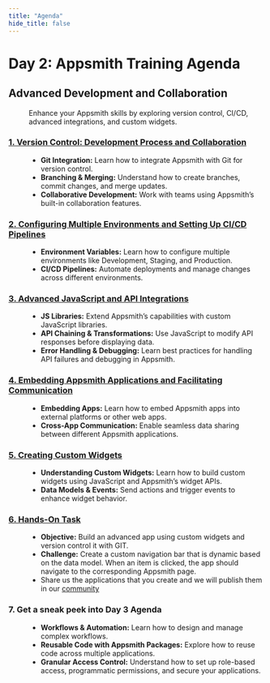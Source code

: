 ```yaml
---
title: "Agenda"
hide_title: false
---
```


# Day 2: Appsmith Training Agenda
## Advanced Development and Collaboration
<dd>

Enhance your Appsmith skills by exploring version control, CI/CD, advanced integrations, and custom widgets.

</dd>

### [1. Version Control: Development Process and Collaboration](/training/session-3#version-control-development-process-and-collaboration)
<dd>

- **Git Integration:** Learn how to integrate Appsmith with Git for version control.
- **Branching & Merging:** Understand how to create branches, commit changes, and merge updates.
- **Collaborative Development:** Work with teams using Appsmith’s built-in collaboration features.

</dd>

### [2. Configuring Multiple Environments and Setting Up CI/CD Pipelines](/training/session-3#configuring-multiple-environments-and-setting-up-cicd-pipelines)
<dd>

- **Environment Variables:** Learn how to configure multiple environments like Development, Staging, and Production.
- **CI/CD Pipelines:** Automate deployments and manage changes across different environments.

</dd>

### [3. Advanced JavaScript and API Integrations](/training/session-4#advanced-javascript-and-api-integrations)
<dd>

- **JS Libraries:** Extend Appsmith’s capabilities with custom JavaScript libraries.
- **API Chaining & Transformations:** Use JavaScript to modify API responses before displaying data.
- **Error Handling & Debugging:** Learn best practices for handling API failures and debugging in Appsmith.

</dd>

### [4. Embedding Appsmith Applications and Facilitating Communication](/training/session-4#embedding-appsmith-applications-and-facilitating-communication)
<dd>

- **Embedding Apps:** Learn how to embed Appsmith apps into external platforms or other web apps.
- **Cross-App Communication:** Enable seamless data sharing between different Appsmith applications.

</dd>

### [5. Creating Custom Widgets](/training/session-4#creating-custom-widgets)
<dd>

- **Understanding Custom Widgets:** Learn how to build custom widgets using JavaScript and Appsmith’s widget APIs.
- **Data Models & Events:** Send actions and trigger events to enhance widget behavior.

</dd>

### [6. Hands-On Task](https://community.appsmith.com/tutorial/how-create-your-own-custom-navigation-bar-nested-items-and-icons)
<dd>

* **Objective:** Build an advanced app using custom widgets and version control it with GIT.
* **Challenge:** Create a custom navigation bar that is dynamic based on the data model. When an item is clicked, the app should navigate to the corresponding Appsmith page.
* Share us the applications that you create and we will publish them in our [community](https://community.appsmith.com)

</dd>

### 7. Get a sneak peek into Day 3 Agenda
<dd>

- **Workflows & Automation:** Learn how to design and manage complex workflows.
- **Reusable Code with Appsmith Packages:** Explore how to reuse code across multiple applications.
- **Granular Access Control:** Understand how to set up role-based access, programmatic permissions, and secure your applications.  

</dd>

